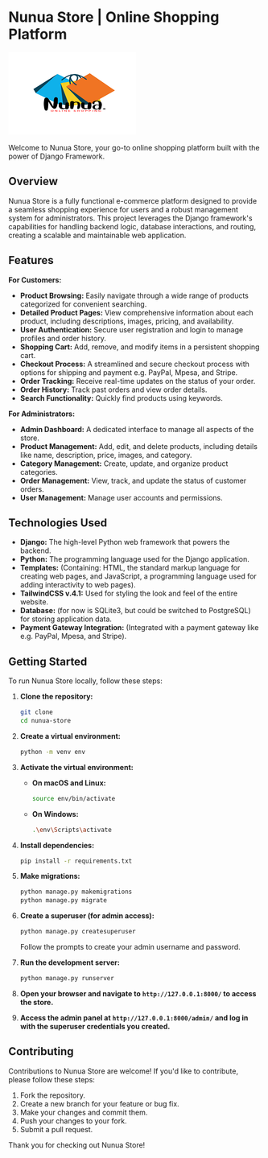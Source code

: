 # Nunua Store | Online Shopping Platform

![Nunua Store Logo](nunua/static/images/logo/Logo.png)

Welcome to Nunua Store, your go-to online shopping platform built with the power of Django Framework.

## Overview

Nunua Store is a fully functional e-commerce platform designed to provide a seamless shopping experience for users and a robust management system for administrators. This project leverages the Django framework's capabilities for handling backend logic, database interactions, and routing, creating a scalable and maintainable web application.

## Features

**For Customers:**

* **Product Browsing:** Easily navigate through a wide range of products categorized for convenient searching.
* **Detailed Product Pages:** View comprehensive information about each product, including descriptions, images, pricing, and availability.
* **User Authentication:** Secure user registration and login to manage profiles and order history.
* **Shopping Cart:** Add, remove, and modify items in a persistent shopping cart.
* **Checkout Process:** A streamlined and secure checkout process with options for shipping and payment e.g. PayPal, Mpesa, and Stripe.
* **Order Tracking:** Receive real-time updates on the status of your order.
* **Order History:** Track past orders and view order details.
* **Search Functionality:** Quickly find products using keywords.

**For Administrators:**

* **Admin Dashboard:** A dedicated interface to manage all aspects of the store.
* **Product Management:** Add, edit, and delete products, including details like name, description, price, images, and category.
* **Category Management:** Create, update, and organize product categories.
* **Order Management:** View, track, and update the status of customer orders.
* **User Management:** Manage user accounts and permissions.

## Technologies Used

* **Django:** The high-level Python web framework that powers the backend.
* **Python:** The programming language used for the Django application.
* **Templates:** (Containing: HTML, the standard markup language for creating web pages, and JavaScript, a programming language used for adding interactivity to web pages).
* **TailwindCSS v.4.1:** Used for styling the look and feel of the entire website.
* **Database:** (for now is SQLite3, but could be switched to PostgreSQL) for storing application data.
* **Payment Gateway Integration:** (Integrated with a payment gateway like e.g. PayPal, Mpesa, and Stripe).

## Getting Started

To run Nunua Store locally, follow these steps:

1. **Clone the repository:**

    ```bash
    git clone
    cd nunua-store
    ```

2. **Create a virtual environment:**

    ```bash
    python -m venv env
    ```

3. **Activate the virtual environment:**
    * **On macOS and Linux:**

        ```bash
        source env/bin/activate
        ```

    * **On Windows:**

        ```bash
        .\env\Scripts\activate
        ```

4. **Install dependencies:**

    ```bash
    pip install -r requirements.txt
    ```

5. **Make migrations:**

    ```bash
    python manage.py makemigrations
    python manage.py migrate
    ```

6. **Create a superuser (for admin access):**

    ```bash
    python manage.py createsuperuser
    ```

    Follow the prompts to create your admin username and password.

7. **Run the development server:**

    ```bash
    python manage.py runserver
    ```

8. **Open your browser and navigate to `http://127.0.0.1:8000/` to access the store.**
9. **Access the admin panel at `http://127.0.0.1:8000/admin/` and log in with the superuser credentials you created.**

## Contributing

Contributions to Nunua Store are welcome! If you'd like to contribute, please follow these steps:

1. Fork the repository.
2. Create a new branch for your feature or bug fix.
3. Make your changes and commit them.
4. Push your changes to your fork.
5. Submit a pull request.

Thank you for checking out Nunua Store!
